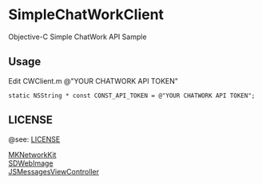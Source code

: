 SimpleChatWorkClient
====================
Objective-C Simple ChatWork API Sample

## Usage
Edit CWClient.m @"YOUR CHATWORK API TOKEN"

```
static NSString * const CONST_API_TOKEN = @"YOUR CHATWORK API TOKEN";
```

## LICENSE

@see: [LICENSE]()  

[MKNetworkKit](https://github.com/MugunthKumar/MKNetworkKit)  
[SDWebImage](https://github.com/rs/SDWebImage)  
[JSMessagesViewController](https://github.com/jessesquires/MessagesTableViewController)